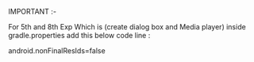 IMPORTANT :- 

For 5th and 8th Exp Which is (create dialog box  and Media player)
inside gradle.properties add this below code line :

android.nonFinalResIds=false



